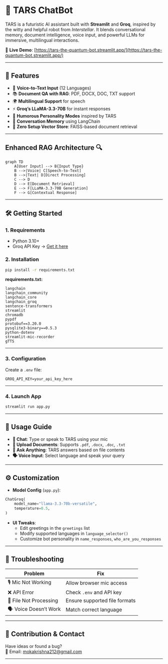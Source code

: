 # 🌌 TARS ChatBot

TARS is a futuristic AI assistant built with **Streamlit** and **Groq**, inspired by the witty and helpful robot from *Interstellar*. It blends conversational memory, document intelligence, voice input, and powerful LLMs for immersive, multilingual interactions.

🔗 **Live Demo**: [https://tars-the-quantum-bot.streamlit.app/](https://tars-the-quantum-bot.streamlit.app/)

---

## 🚀 Features

- 🎤 **Voice-to-Text Input** (12 Languages)
- 📚 **Document QA with RAG**: PDF, DOCX, DOC, TXT support
- 🌍 **Multilingual Support** for speech
- ⚡ **Groq’s LLaMA-3.3-70B** for instant responses
- 🤖 **Humorous Personality Modes** inspired by TARS
- 💾 **Conversation Memory** using LangChain
- 🧠 **Zero Setup Vector Store**: FAISS-based document retrieval

---

## Enhanced RAG Architecture 🔍

```mermaid
graph TD
    A[User Input] --> B{Input Type}
    B -->|Voice| C[Speech-to-Text]
    B -->|Text| D[Direct Processing]
    C --> D
    D --> E[Document Retrieval]
    E --> F[LLaMA-3.3-70B Generation]
    F --> G[Contextual Response]
```


---

## 🛠️ Getting Started

### 1. Requirements

- Python 3.10+
- Groq API Key → [Get it here](https://console.groq.com/)

### 2. Installation

```bash
pip install -r requirements.txt
```

**requirements.txt:**
```
langchain
langchain_community
langchain_core
langchain_groq
sentence-transformers
streamlit
chromadb
pypdf
protobuf==3.20.0
pysqlite3-binary==0.5.3
python-dotenv
streamlit-mic-recorder
gTTS
```

---

### 3. Configuration

Create a `.env` file:

```env
GROQ_API_KEY=your_api_key_here
```

---

### 4. Launch App

```bash
streamlit run app.py
```

---

## 📖 Usage Guide

- **💬 Chat**: Type or speak to TARS using your mic
- **📁 Upload Documents**: Supports `.pdf`, `.docx`, `.doc`, `.txt`
- **🧠 Ask Anything**: TARS answers based on file contents
- **🗣️ Voice Input**: Select language and speak your query

---

## ⚙️ Customization

- **Model Config** (`app.py`):
```python
ChatGroq(
    model_name="llama-3.3-70b-versatile",
    temperature=0.5,
)
```

- **UI Tweaks**:
  - Edit greetings in the `greetings` list
  - Modify supported languages in `language_selector()`
  - Customize bot personality in `name_responses`, `who_are_you_responses`

---

## 🔧 Troubleshooting

| Problem | Fix |
|--------|------|
| 🎙️ Mic Not Working | Allow browser mic access |
| ❌ API Error | Check `.env` and API key |
| 📄 File Not Processing | Ensure supported file formats |
| 🗣️ Voice Doesn’t Work | Match correct language |

---

## 🤝 Contribution & Contact

Have ideas or found a bug?  
📧 Email: [mokakrishna212@gmail.com](mailto:mokakrishna212@gmail.com)

---
